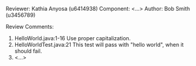 Reviewer: Kathia Anyosa (u6414938)
Component: <...>
Author: Bob Smith (u3456789)

Review Comments:

1. HelloWorld.java:1-16 Use proper capitalization.
2. HelloWorldTest.java:21 This test will pass with "hello world", when it should fail.
3. <...>